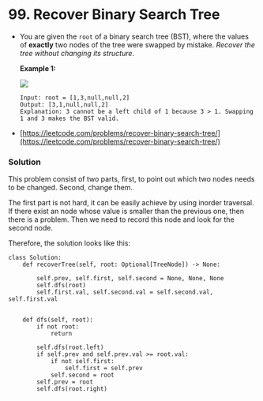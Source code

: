 # 99. Recover Binary Search Tree

*   You are given the `root` of a binary search tree (BST), where the values of **exactly** two nodes of the tree were swapped by mistake. _Recover the tree without changing its structure_.

    &#x20;

    **Example 1:**

    ![](https://assets.leetcode.com/uploads/2020/10/28/recover1.jpg)

    ```
    Input: root = [1,3,null,null,2]
    Output: [3,1,null,null,2]
    Explanation: 3 cannot be a left child of 1 because 3 > 1. Swapping 1 and 3 makes the BST valid.
    ```


* [https://leetcode.com/problems/recover-binary-search-tree/](https://leetcode.com/problems/recover-binary-search-tree/)

### Solution&#x20;

This problem consist of two parts, first, to point out which two nodes needs to be changed. Second, change them.&#x20;

The first part is not hard, it can be easily achieve by using inorder traversal. If there exist an node whose value is smaller than the previous one, then there is a problem. Then we need to record this node and look for the second node.&#x20;

Therefore, the solution looks like this:

```
class Solution:
    def recoverTree(self, root: Optional[TreeNode]) -> None:
        
        self.prev, self.first, self.second = None, None, None
        self.dfs(root)
        self.first.val, self.second.val = self.second.val, self.first.val
        
    
    def dfs(self, root):
        if not root:
            return 
        
        self.dfs(root.left)
        if self.prev and self.prev.val >= root.val:
            if not self.first:
                self.first = self.prev 
            self.second = root 
        self.prev = root
        self.dfs(root.right)
```
